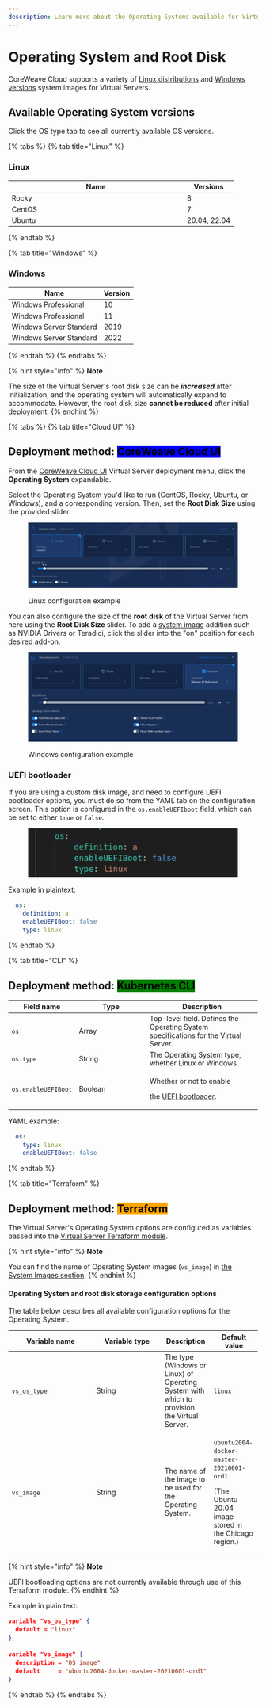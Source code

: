 ```yaml
---
description: Learn more about the Operating Systems available for Virtual Servers.
---
```


# Operating System and Root Disk

CoreWeave Cloud supports a variety of [Linux distributions](https://docs.coreweave.com/virtual-servers/coreweave-system-images/linux-images?q=system+images) and [Windows versions](https://docs.coreweave.com/virtual-servers/coreweave-system-images/windows-images?q=system+images) system images for Virtual Servers.

## Available Operating System versions

Click the OS type tab to see all currently available OS versions.

{% tabs %}
{% tab title="Linux" %}
### Linux

<table><thead><tr><th width="340">Name</th><th>Versions</th></tr></thead><tbody><tr><td>Rocky</td><td>8</td></tr><tr><td>CentOS</td><td>7</td></tr><tr><td>Ubuntu</td><td>20.04, 22.04</td></tr></tbody></table>
{% endtab %}

{% tab title="Windows" %}
### Windows

| Name                    | Version |
| ----------------------- | ------- |
| Windows Professional    | 10      |
| Windows Professional    | 11      |
| Windows Server Standard | 2019    |
| Windows Server Standard | 2022    |
{% endtab %}
{% endtabs %}

{% hint style="info" %}
**Note**

The size of the Virtual Server's root disk size can be _**increased**_ after initialization, and the operating system will automatically expand to accommodate. However, the root disk size **cannot be reduced** after initial deployment.
{% endhint %}

{% tabs %}
{% tab title="Cloud UI" %}
## **Deployment method:** <mark style="background-color:blue;">CoreWeave Cloud UI</mark>

From the [CoreWeave Cloud UI](../../../virtual-servers/deployment-methods/coreweave-apps.md) Virtual Server deployment menu, click the **Operating System** expandable.

Select the Operating System you'd like to run (CentOS, Rocky, Ubuntu, or Windows), and a corresponding version. Then, set the **Root Disk Size** using the provided slider.

<figure><img src="../../.gitbook/assets/image (46) (1).png" alt="Screenshot of OS selection menu"><figcaption><p>Linux configuration example</p></figcaption></figure>

You can also configure the size of the **root disk** of the Virtual Server from here using the **Root Disk Size** slider. To add a [system image](../coreweave-system-images/) addition such as NVIDIA Drivers or Teradici, click the slider into the "on" position for each desired add-on.

<figure><img src="../../.gitbook/assets/image (42).png" alt=""><figcaption><p>Windows configuration example</p></figcaption></figure>

### **UEFI bootloader**

If you are using a custom disk image, and need to configure UEFI bootloader options, you must do so from the YAML tab on the configuration screen. This option is configured in the `os.enableUEFIboot` field, which can be set to either `true` or `false`.

<figure><img src="../../.gitbook/assets/image (73).png" alt="" width="491"><figcaption></figcaption></figure>

Example in plaintext:

```yaml
  os:
    definition: a
    enableUEFIBoot: false
    type: linux
```
{% endtab %}

{% tab title="CLI" %}
## **Deployment method:** <mark style="background-color:green;">Kubernetes CLI</mark>

<table><thead><tr><th>Field name</th><th width="129">Type</th><th>Description</th></tr></thead><tbody><tr><td><code>os</code></td><td>Array</td><td>Top-level field. Defines the Operating System specifications for the Virtual Server.</td></tr><tr><td><code>os.type</code></td><td>String</td><td>The Operating System type, whether Linux or Windows.</td></tr><tr><td><code>os.enableUEFIBoot</code></td><td>Boolean</td><td><p>Whether or not to enable</p><p>the <a href="https://wiki.ubuntu.com/EFIBootLoaders">UEFI bootloader</a>.</p></td></tr></tbody></table>

YAML example:

```yaml
  os:
    type: linux
    enableUEFIBoot: false
```
{% endtab %}

{% tab title="Terraform" %}
## **Deployment method:** <mark style="background-color:orange;">Terraform</mark>

The Virtual Server's Operating System options are configured as variables passed into the [Virtual Server Terraform module](https://github.com/coreweave/kubernetes-cloud/tree/master/virtual-server/examples/terraform).

{% hint style="info" %}
**Note**

You can find the name of Operating System images (`vs_image`) in [the System Images section](../coreweave-system-images/).
{% endhint %}

#### Operating System and root disk storage configuration options

The table below describes all available configuration options for the Operating System.

<table><thead><tr><th width="157">Variable name</th><th width="124">Variable type</th><th>Description</th><th>Default value</th></tr></thead><tbody><tr><td><code>vs_os_type</code></td><td>String</td><td>The type (Windows or Linux) of Operating System with which to provision the Virtual Server.</td><td><code>linux</code></td></tr><tr><td><code>vs_image</code></td><td>String</td><td>The name of the image to be used for the Operating System.</td><td><p><code>ubuntu2004-docker-master-20210601-ord1</code> </p><p>(The Ubuntu 20.04 image stored in the Chicago region.)</p></td></tr></tbody></table>

{% hint style="info" %}
**Note**

UEFI bootloading options are not currently available through use of this Terraform module.
{% endhint %}

Example in plain text:

```json
variable "vs_os_type" {
  default = "linux"
}

variable "vs_image" {
  description = "OS image"
  default     = "ubuntu2004-docker-master-20210601-ord1"
}
```
{% endtab %}
{% endtabs %}
